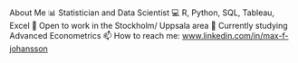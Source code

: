 
About Me
📊 Statistician and Data Scientist
💻 R, Python, SQL, Tableau, Excel
🔭 Open to work in the Stockholm/ Uppsala area
🌱 Currently studying Advanced Econometrics
📫 How to reach me: www.linkedin.com/in/max-f-johansson
